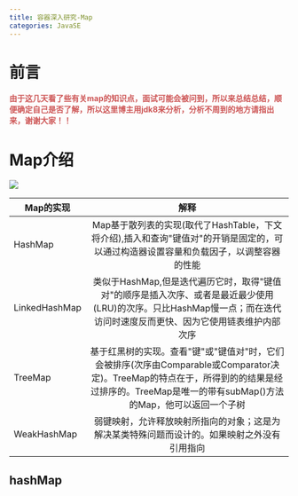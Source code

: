 ```yaml
---
title: 容器深入研究-Map
categories: JavaSE
---
```


# 前言
<font color='#CD5555'>**由于这几天看了些有关map的知识点，面试可能会被问到，所以来总结总结，顺便确定自己是否了解，所以这里博主用jdk8来分析，分析不周到的地方请指出来，谢谢大家！！**</font>

# Map介绍
![](容器深入研究-Map/1.png)

| Map的实现 | 解释|
| --- | :---: |
|HashMap |Map基于散列表的实现(取代了HashTable，下文将介绍),插入和查询"键值对"的开销是固定的，可以通过构造器设置容量和负载因子，以调整容器的性能|
|LinkedHashMap|类似于HashMap,但是迭代遍历它时，取得"键值对"的顺序是插入次序、或者是最近最少使用(LRU)的次序。只比HashMap慢一点；而在迭代访问时速度反而更快、因为它使用链表维护内部次序|
|TreeMap|基于红黑树的实现。查看"键"或"键值对"时，它们会被排序(次序由Comparable或Comparator决定)。TreeMap的特点在于，所得到的的结果是经过排序的。TreeMap是唯一的带有subMap()方法的Map，他可以返回一个子树|
|WeakHashMap|弱键映射，允许释放映射所指向的对象；这是为解决某类特殊问题而设计的。如果映射之外没有引用指向|

## hashMap
